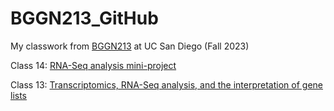 # BGGN213_GitHub
My classwork from [BGGN213](https://bioboot.github.io/bggn213_F23/) at UC San Diego (Fall 2023)

Class 14: [RNA-Seq analysis mini-project](https://github.com/lhy881125/BGGN213_GitHub/blob/main/Class%2014/Class14.pdf)

Class 13: [Transcriptomics, RNA-Seq analysis, and the interpretation of gene lists](https://github.com/lhy881125/BGGN213_GitHub/blob/main/Class%2013/Class13.md)
